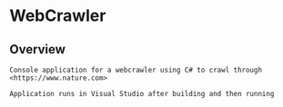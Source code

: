 # WebCrawler

## Overview
	Console application for a webcrawler using C# to crawl through <https://www.nature.com>

	Application runs in Visual Studio after building and then running